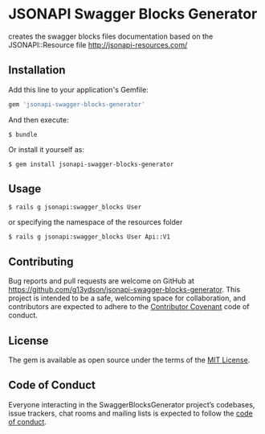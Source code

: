 # JSONAPI Swagger Blocks Generator

   creates the swagger blocks files documentation based on the JSONAPI::Resource file http://jsonapi-resources.com/ 

## Installation

Add this line to your application's Gemfile:

```ruby
gem 'jsonapi-swagger-blocks-generator'
```

And then execute:

    $ bundle

Or install it yourself as:

    $ gem install jsonapi-swagger-blocks-generator

## Usage

    $ rails g jsonapi:swagger_blocks User

or specifying the namespace of the resources folder

    $ rails g jsonapi:swagger_blocks User Api::V1 


## Contributing

Bug reports and pull requests are welcome on GitHub at https://github.com/g13ydson/jsonapi-swagger-blocks-generator. This project is intended to be a safe, welcoming space for collaboration, and contributors are expected to adhere to the [Contributor Covenant](http://contributor-covenant.org) code of conduct.

## License

The gem is available as open source under the terms of the [MIT License](https://opensource.org/licenses/MIT).

## Code of Conduct

Everyone interacting in the SwaggerBlocksGenerator project’s codebases, issue trackers, chat rooms and mailing lists is expected to follow the [code of conduct](https://github.com/g13ydson/jsonapi-swagger-blocks-generator/blob/master/CODE_OF_CONDUCT.md).
